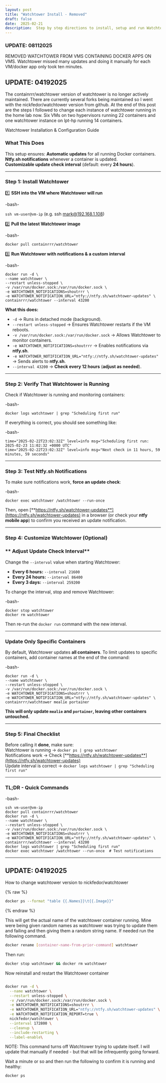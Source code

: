 ```yaml
---
layout: post
title: "Watchtower Install - Removed"
draft: false
date:  2025-02-21
description:  Step by step directions to install, setup and run Watchtower which will run inside my VMs that have Docker containers (all of them!) and update them automatically.  This is the initial version of watchtower (containerrr) and an updated version (nickfedor)
---
```

### UPDATE: 08112025

REMOVED WATCHTOWER FROM VMS CONTAINING DOCKER APPS ON VMS. Watchtower missed many updates and doing it manually for each VM/docker app only took ten minutes. 

## UPDATE: 04192025

The containrrr/watchtower version of watchtower is no longer actively maintained.  There are currently several forks being maintained so I went with the nickfedor/watchtower version from github.  At the end of this post are the steps I followed to change each instance of watchtower running in the home lab now. Six VMs on two hypervisors running 22 containers and one watchtower instance on lpt-hp running 14 containers.

Watchtower Installation & Configuration Guide

###  What This Does

This setup ensures:   **Automatic updates** for all running Docker containers.  
  **Ntfy.sh notifications** whenever a container is updated.  
  **Customizable update check interval** (default: every **24 hours**).

---

###  Step 1: Install Watchtower

1️⃣ **SSH into the VM where Watchtower will run**

-bash-  
   
`ssh vm-user@vm-ip`    (e.g. ssh mark@192.168.1.108)

2️⃣ **Pull the latest Watchtower image**

-bash-  
   
`docker pull containrrr/watchtower`

3️⃣ **Run Watchtower with notifications & a custom interval**

-bash-  
   
`docker run -d \`  
  `--name watchtower \`  
  `--restart unless-stopped \`  
  `-v /var/run/docker.sock:/var/run/docker.sock \`  
  `-e WATCHTOWER_NOTIFICATIONS=shoutrrr \`  
  `-e WATCHTOWER_NOTIFICATION_URL="ntfy://ntfy.sh/watchtower-updates" \`  
  `containrrr/watchtower --interval 43200`

 **What this does:**

* `-d` → Runs in detached mode (background).  
* `--restart unless-stopped` → Ensures Watchtower restarts if the VM reboots.  
* `-v /var/run/docker.sock:/var/run/docker.sock` → Allows Watchtower to monitor containers.  
* `-e WATCHTOWER_NOTIFICATIONS=shoutrrr` → Enables notifications via **ntfy.sh**.  
* `-e WATCHTOWER_NOTIFICATION_URL="ntfy://ntfy.sh/watchtower-updates"` → Sends alerts to **ntfy.sh**.  
* `--interval 43200` → **Check every 12 hours** (**adjust as needed**).

---

###  Step 2: Verify That Watchtower is Running

Check if Watchtower is running and monitoring containers:

-bash-  
   
`docker logs watchtower | grep "Scheduling first run"`

  If everything is correct, you should see something like:

-bash-  
   
`time="2025-02-22T23:02:32Z" level=info msg="Scheduling first run: 2025-02-23 11:02:32 +0000 UTC"`  
`time="2025-02-22T23:02:32Z" level=info msg="Next check in 11 hours, 59 minutes, 59 seconds"`

---

###  Step 3: Test Ntfy.sh Notifications

To make sure notifications work, **force an update check**:

-bash-  
   
`docker exec watchtower /watchtower --run-once`

Then, open [**https://ntfy.sh/watchtower-updates**](https://ntfy.sh/watchtower-updates) in a browser (or check your **ntfy mobile app**) to confirm you received an update notification.

---

###  Step 4: Customize Watchtower (Optional)

### ** Adjust Update Check Interval**

Change the `--interval` value when starting Watchtower:

* **Every 6 hours:** `--interval 21600`  
* **Every 24 hours:** `--interval 86400`  
* **Every 3 days:** `--interval 259200`

To change the interval, stop and remove Watchtower:

-bash-  
   
`docker stop watchtower`  
`docker rm watchtower`

Then re-run the `docker run` command with the new interval.

---

### **Update Only Specific Containers**

By default, Watchtower updates **all containers**. To limit updates to specific containers, add container names at the end of the command:

-bash-  
   
`docker run -d \`  
  `--name watchtower \`  
  `--restart unless-stopped \`  
  `-v /var/run/docker.sock:/var/run/docker.sock \`  
  `-e WATCHTOWER_NOTIFICATIONS=shoutrrr \`  
  `-e WATCHTOWER_NOTIFICATION_URL="ntfy://ntfy.sh/watchtower-updates" \`  
  `containrrr/watchtower mealie portainer`

**This will only update `mealie` and `portainer`, leaving other containers untouched.**

---

###   Step 5: Final Checklist

Before calling it **done**, make sure:  
  Watchtower is running → `docker ps | grep watchtower`  
  Notifications work → Check [**https://ntfy.sh/watchtower-updates**](https://ntfy.sh/watchtower-updates)  
  Update interval is correct → `docker logs watchtower | grep "Scheduling first run"`

---

### TL;DR \- Quick Commands

-bash-  
   
`ssh vm-user@vm-ip`  
`docker pull containrrr/watchtower`  
`docker run -d \`  
  `--name watchtower \`  
  `--restart unless-stopped \`  
  `-v /var/run/docker.sock:/var/run/docker.sock \`  
  `-e WATCHTOWER_NOTIFICATIONS=shoutrrr \`  
  `-e WATCHTOWER_NOTIFICATION_URL="ntfy://ntfy.sh/watchtower-updates" \`  
  `containrrr/watchtower --interval 43200`  
`docker logs watchtower | grep "Scheduling first run"`  
`docker exec watchtower /watchtower --run-once  # Test notifications`

---

## UPDATE: 04192025

How to change watchtower version to nickfedor/watchtower

{% raw %}
```sh
docker ps --format "table {{.Names}}\t{{.Image}}"
```
{% endraw %}

This will get the actual name of the watchtower container running.  Mine were being given random names as watchtower was trying to update them and failing and then giving them a random string name.  If needed run the following command.

```sh
docker rename [container-name-from-prior-command] watchtower
```

Then run:

```sh
docker stop watchtower && docker rm watchtower
```

Now reinstall and restart the Watchtower container

```sh

docker run -d \
  --name watchtower \
  --restart unless-stopped \
  -v /var/run/docker.sock:/var/run/docker.sock \
  -e WATCHTOWER_NOTIFICATIONS=shoutrrr \
  -e WATCHTOWER_NOTIFICATION_URL="ntfy://ntfy.sh/watchtower-updates" \
  -e WATCHTOWER_NOTIFICATION_REPORT=true \
  nickfedor/watchtower \
  --interval 172800 \
  --cleanup \
  --include-restarting \
  --label-enable\

```
NOTE:  This command turns off Watchtower trying to update itself. I will update that manually if needed - but that will be infrequently going forward.  


Wait a minute or so and then run the following to confirm it is running and healthy:

```sh
docker ps
```

